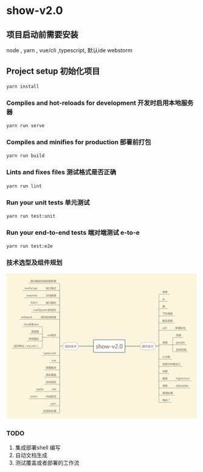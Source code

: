 # show-v2.0
## 项目启动前需要安装
node , yarn , vue/cli ,typescript, 默认ide webstorm
## Project setup 初始化项目
```
yarn install
```

### Compiles and hot-reloads for development  开发时启用本地服务器
```
yarn run serve
```

### Compiles and minifies for production 部署前打包
```
yarn run build
```

### Lints and fixes files 测试格式是否正确
```
yarn run lint
```

### Run your unit tests  单元测试
```
yarn run test:unit
```

### Run your end-to-end tests 端对端测试 e-to-e
```
yarn run test:e2e
```
### 技术选型及组件规划
![show-v2.0技术选型及组件规划](./doc/show-v2.0.png)

### TODO
1. 集成部署shell 编写
2. 自动文档生成
3. 测试覆盖或者部署的工作流